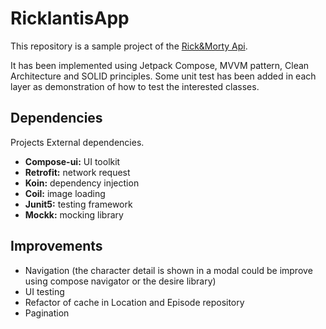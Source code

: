 # RicklantisApp

This repository is a sample project of the [Rick&Morty Api](https://rickandmortyapi.com/).

It has been implemented using Jetpack Compose, MVVM pattern, Clean Architecture and SOLID
principles. Some unit test has been added in each layer as demonstration of how to test the
interested classes.

## Dependencies

Projects External dependencies.

- **Compose-ui:** UI toolkit
- **Retrofit:** network request
- **Koin:** dependency injection
- **Coil:** image loading
- **Junit5:** testing framework
- **Mockk:** mocking library

## Improvements

- Navigation (the character detail is shown in a modal could be improve using compose navigator or
  the desire library)
- UI testing
- Refactor of cache in Location and Episode repository
- Pagination
